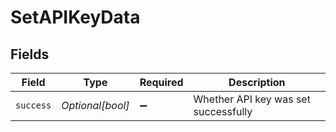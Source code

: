 # SetAPIKeyData


## Fields

| Field                                | Type                                 | Required                             | Description                          |
| ------------------------------------ | ------------------------------------ | ------------------------------------ | ------------------------------------ |
| `success`                            | *Optional[bool]*                     | :heavy_minus_sign:                   | Whether API key was set successfully |